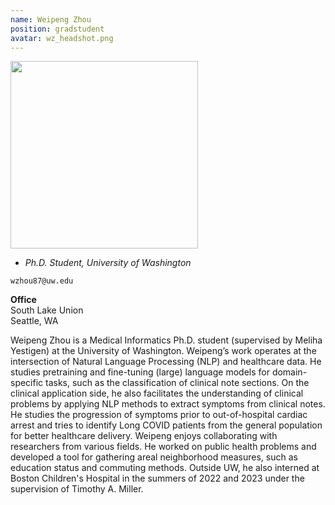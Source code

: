 ```yaml
---
name: Weipeng Zhou
position: gradstudent
avatar: wz_headshot.png
---
```


<img width="300" src="{{site.baseurl}}/images/people/{{page.avatar}}" data-action="zoom">

- _Ph.D. Student, University of Washington_<br>

<i class="fa fa-envelope-o"></i> `wzhou87@uw.edu`

**Office**<br>
South Lake Union<br>
Seattle, WA

Weipeng Zhou is a Medical Informatics Ph.D. student (supervised by Meliha Yestigen) at the University of Washington. Weipeng’s work operates at the intersection of Natural Language Processing (NLP) and healthcare data. He studies pretraining and fine-tuning (large) language models for domain-specific tasks, such as the classification of clinical note sections. On the clinical application side, he also facilitates the understanding of clinical problems by applying NLP methods to extract symptoms from clinical notes. He studies the progression of symptoms prior to out-of-hospital cardiac arrest and tries to identify Long COVID patients from the general population for better healthcare delivery. Weipeng enjoys collaborating with researchers from various fields. He worked on public health problems and developed a tool for gathering areal neighborhood measures, such as education status and commuting methods. Outside UW, he also interned at Boston Children's Hospital in the summers of 2022 and 2023 under the supervision of Timothy A. Miller.  


